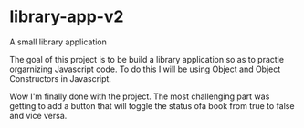 # library-app-v2
A small library application

The goal of this project is to be build a library application so as to practie orgarnizing Javascript code.
 To do this I will be using Object and Object Constructors in Javascript.



 Wow I'm finally done with the project.
 The most challenging part was getting to add a button that will toggle the status ofa book from true to false and vice versa.
